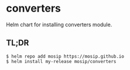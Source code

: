 # converters

Helm chart for installing converters module.

## TL;DR

```console
$ helm repo add mosip https://mosip.github.io
$ helm install my-release mosip/converters
```
